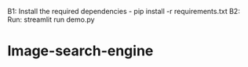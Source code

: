 B1: Install the required dependencies - pip install -r requirements.txt
B2: Run: streamlit run demo.py
# Image-search-engine
